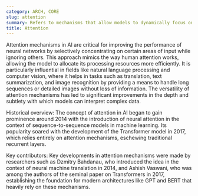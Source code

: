 ```yaml
---
category: ARCH, CORE
slug: attention
summary: Refers to mechanisms that allow models to dynamically focus on specific parts of input data, enhancing the relevance and context-awareness of the processing.
title: Attention
---
```


Attention mechanisms in AI are critical for improving the performance of neural networks by selectively concentrating on certain areas of input while ignoring others. This approach mimics the way human attention works, allowing the model to allocate its processing resources more efficiently. It is particularly influential in fields like natural language processing and computer vision, where it helps in tasks such as translation, text summarization, and image recognition by providing a means to handle long sequences or detailed images without loss of information. The versatility of attention mechanisms has led to significant improvements in the depth and subtlety with which models can interpret complex data.

Historical overview: The concept of attention in AI began to gain prominence around 2014 with the introduction of neural attention in the context of sequence-to-sequence models in machine learning. Its popularity soared with the development of the Transformer model in 2017, which relies entirely on attention mechanisms, eschewing traditional recurrent layers.

Key contributors: Key developments in attention mechanisms were made by researchers such as Dzmitry Bahdanau, who introduced the idea in the context of neural machine translation in 2014, and Ashish Vaswani, who was among the authors of the seminal paper on Transformers in 2017, establishing the foundation for modern architectures like GPT and BERT that heavily rely on these mechanisms.